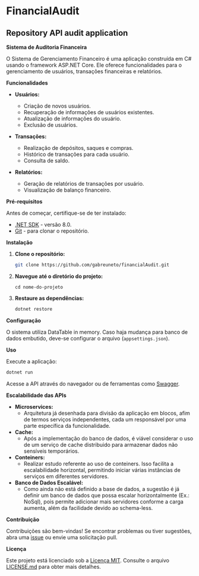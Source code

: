# FinancialAudit
## Repository API audit application

**Sistema de Auditoria Financeira**

O Sistema de Gerenciamento Financeiro é uma aplicação construída em C# usando o framework ASP.NET Core. Ele oferece funcionalidades para o gerenciamento de usuários, transações financeiras e relatórios.

**Funcionalidades**

- **Usuários:**
  - Criação de novos usuários.
  - Recuperação de informações de usuários existentes.
  - Atualização de informações do usuário.
  - Exclusão de usuários.

- **Transações:**
  - Realização de depósitos, saques e compras.
  - Histórico de transações para cada usuário.
  - Consulta de saldo.

- **Relatórios:**
  - Geração de relatórios de transações por usuário.
  - Visualização de balanço financeiro.

**Pré-requisitos**

Antes de começar, certifique-se de ter instalado:

- [.NET SDK](https://dotnet.microsoft.com/download) - versão 8.0.
- [Git](https://git-scm.com/) - para clonar o repositório.

**Instalação**

1. **Clone o repositório:**

   ```bash
   git clone https://github.com/gabreuneto/financialAudit.git
   ```

2. **Navegue até o diretório do projeto:**

   ```
   cd nome-do-projeto
   ```

3. **Restaure as dependências:**

   ```bash
   dotnet restore
   ```

**Configuração**

O sistema utiliza DataTable in memory. Caso haja mudança para banco de dados embutido, deve-se configurar o arquivo (`appsettings.json`).

**Uso**

Execute a aplicação:

```bash
dotnet run
```

Acesse a API através do navegador ou de ferramentas como [Swagger](https://swagger.io/).

**Escalabilidade das APIs**

- **Microservices:**
  - Arquitetura já desenhada para divisão da aplicação em blocos, afim de termos serviços independentes, cada um responsável por uma parte específica da funcionalidade.
- **Cache:**
  - Após a implementação do banco de dados, é viável considerar o uso de um serviço de cache distribuido para armazenar dados não sensíveis temporários.
- **Conteiners:**
  - Realizar estudo referente ao uso de conteiners. Isso facilita a escalabilidade horizontal, permitindo iniciar várias instâncias de serviços em diferentes servidores.
- **Banco de Dados Escalável:**
  - Como ainda não está definido a base de dados, a sugestão é já definir um banco de dados que possa escalar horizontalmente (Ex.: NoSql), pois permite adicionar mais servidores conforme a carga aumenta, além da facilidade devido ao schema-less.


**Contribuição**

Contribuições são bem-vindas! Se encontrar problemas ou tiver sugestões, abra uma [issue](https://github.com/seu-usuario/seu-repositorio/issues) ou envie uma solicitação pull.

**Licença**

Este projeto está licenciado sob a [Licença MIT](LICENSE.md). Consulte o arquivo [LICENSE.md](LICENSE.md) para obter mais detalhes.
